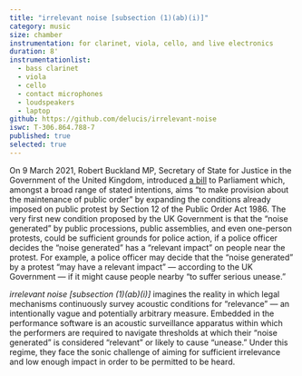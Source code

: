 ```yaml
---
title: "irrelevant noise [subsection (1)(ab)(i)]"
category: music
size: chamber
instrumentation: for clarinet, viola, cello, and live electronics
duration: 8'
instrumentationlist:
  - bass clarinet
  - viola
  - cello
  - contact microphones
  - loudspeakers
  - laptop
github: https://github.com/delucis/irrelevant-noise
iswc: T-306.864.788-7
published: true
selected: true
---
```


On 9 March 2021, Robert Buckland MP, Secretary of State for Justice in the Government of the United Kingdom, introduced [a bill][pcscb] to Parliament which, amongst a broad range of stated intentions, aims “to make provision about the maintenance of public order” by expanding the conditions already imposed on public protest by Section 12 of the Public Order Act 1986. The very first new condition proposed by the UK Government is that the “noise generated” by public processions, public assemblies, and even one-person protests, could be sufficient grounds for police action, if a police officer decides the “noise generated” has a “relevant impact” on people near the protest. For example, a police officer may decide that the “noise generated” by a protest “may have a relevant impact” — according to the UK Government — if it might cause people nearby “to suffer serious unease.”

_irrelevant noise [subsection (1)(ab)(i)]_ imagines the reality in which legal mechanisms continuously survey acoustic conditions for “relevance” — an intentionally vague and potentially arbitrary measure. Embedded in the performance software is an acoustic surveillance apparatus within which the performers are required to navigate thresholds at which their “noise generated” is considered “relevant” or likely to cause “unease.” Under this regime, they face the sonic challenge of aiming for sufficient irrelevance and low enough impact in order to be permitted to be heard.

[pcscb]: https://bills.parliament.uk/bills/2839/
